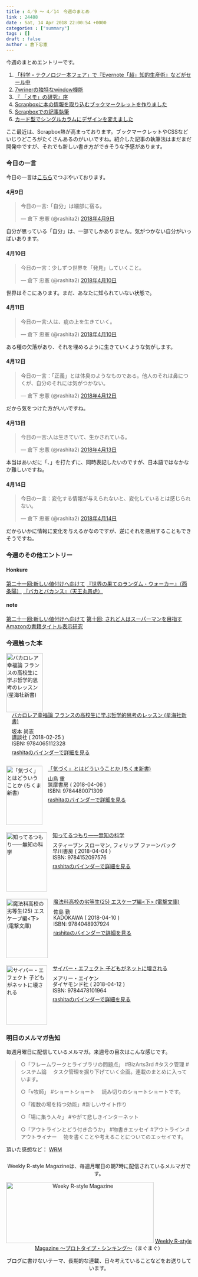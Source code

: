 ```yaml
---
title : 4／9 〜 4／14　今週のまとめ
link : 24488
date : Sat, 14 Apr 2018 22:00:54 +0000
categories : ["summary"]
tags : []
draft : false
author : 倉下忠憲
---
```


今週のまとめエントリーです。
 
<ol>
<li><a href="https://rashita.net/blog/?p=24425" title="「科学・テクノロジー本フェア」で『Evernote「超」知的生産術』などがセール中 – R-style">「科学・テクノロジー本フェア」で『Evernote「超」知的生産術』などがセール中</a></li>
<li><a href="https://rashita.net/blog/?p=24434" title="7wrinerの独特なwindow機能 – R-style">7wrinerの独特なwindow機能</a></li>
<li><a href="https://rashita.net/blog/?p=24441" title="『 「メモ」の研究』序 – R-style">『 「メモ」の研究』序</a></li>
<li><a href="https://rashita.net/blog/?p=24448" title="Scrapboxに本の情報を取り込むブックマークレットを作りました – R-style">Scrapboxに本の情報を取り込むブックマークレットを作りました</a></li>
<li><a href="https://rashita.net/blog/?p=24459" title="Scrapboxでの記事執筆 – R-style">Scrapboxでの記事執筆</a></li>
<li><a href="https://rashita.net/blog/?p=24474" title="カード型でシングルカラムにデザインを変えました – R-style">カード型でシングルカラムにデザインを変えました</a></li>
</ol>

ここ最近は、Scrapbox熱が高まっております。ブックマークレットやCSSなどいじりどころがたくさんあるのがいいですね。紹介した記事の執筆法はまだまだ開発中ですが、それでも新しい書き方ができそうな予感があります。

<h3>今日の一言</h3>

今日の一言は<a href="http://twitter.com/rashita2 ">こちら</a>でつぶやいております。

<h4>4月9日</h4>

<blockquote class="twitter-tweet" data-lang="ja"><p lang="ja" dir="ltr">今日の一言:「自分」は細部に宿る。</p>&mdash; 倉下 忠憲 (@rashita2) <a href="https://twitter.com/rashita2/status/983199443783598081?ref_src=twsrc%5Etfw">2018年4月9日</a></blockquote>
<script async src="https://platform.twitter.com/widgets.js" charset="utf-8"></script>

自分が思っている「自分」は、一部でしかありません。気がつかない自分がいっぱいあります。

<h4>4月10日</h4>

<blockquote class="twitter-tweet" data-lang="ja"><p lang="ja" dir="ltr">今日の一言：少しずつ世界を「発見」していくこと。</p>&mdash; 倉下 忠憲 (@rashita2) <a href="https://twitter.com/rashita2/status/983673617362829317?ref_src=twsrc%5Etfw">2018年4月10日</a></blockquote>
<script async src="https://platform.twitter.com/widgets.js" charset="utf-8"></script>

世界はそこにあります。まだ、あなたに知られていない状態で。

<h4>4月11日</h4>

<blockquote class="twitter-tweet" data-lang="ja"><p lang="ja" dir="ltr">今日の一言:人は、疵の上を生きていく。</p>&mdash; 倉下 忠憲 (@rashita2) <a href="https://twitter.com/rashita2/status/983734789743165441?ref_src=twsrc%5Etfw">2018年4月10日</a></blockquote>
<script async src="https://platform.twitter.com/widgets.js" charset="utf-8"></script>

ある種の欠落があり、それを埋めるように生きていくような気がします。

<h4>4月12日</h4>

<blockquote class="twitter-tweet" data-lang="ja"><p lang="ja" dir="ltr">今日の一言：「正義」とは体臭のようなものである。他人のそれは鼻につくが、自分のそれには気がつかない。</p>&mdash; 倉下 忠憲 (@rashita2) <a href="https://twitter.com/rashita2/status/984378370992386048?ref_src=twsrc%5Etfw">2018年4月12日</a></blockquote>
<script async src="https://platform.twitter.com/widgets.js" charset="utf-8"></script>

だから気をつけた方がいいですね。

<h4>4月13日</h4>

<blockquote class="twitter-tweet" data-lang="ja"><p lang="ja" dir="ltr">今日の一言:人は生きていて、生かされている。</p>&mdash; 倉下 忠憲 (@rashita2) <a href="https://twitter.com/rashita2/status/984779710872743937?ref_src=twsrc%5Etfw">2018年4月13日</a></blockquote>
<script async src="https://platform.twitter.com/widgets.js" charset="utf-8"></script>

本当はあいだに「、」を打たずに、同時表記したいのですが、日本語ではなかなか難しいですね。

<h4>4月14日</h4>

<blockquote class="twitter-tweet" data-lang="ja"><p lang="ja" dir="ltr">今日の一言：変化する情報が与えられないと、変化しているとは感じられない。</p>&mdash; 倉下 忠憲 (@rashita2) <a href="https://twitter.com/rashita2/status/985075091397492737?ref_src=twsrc%5Etfw">2018年4月14日</a></blockquote>
<script async src="https://platform.twitter.com/widgets.js" charset="utf-8"></script>

だからいかに情報に変化を与えるかなのですが、逆にそれを悪用することもできそうですね。


<h3>今週のその他エントリー</h3>

<H4>Honkure</H4>

<a href="https://note.mu/rashita/n/n3fd567d2ceb5" title="第二十一回:新しい値付けへ向けて｜倉下忠憲｜note">第二十一回:新しい値付けへ向けて</a>
<a href="http://honkure.net/rbook/archives/2685" title="『世界の果てのランダム・ウォーカー』（西 条陽） – Honkure">『世界の果てのランダム・ウォーカー』（西 条陽）</a>
<a href="http://honkure.net/rbook/archives/2692" title="『バカとバカンス』（天王丸景虎） – Honkure">『バカとバカンス』（天王丸景虎）</a>

<H4>note</H4>

<a href="https://note.mu" title="第二十一回:新しい値付けへ向けて｜倉下忠憲｜note">第二十一回:新しい値付けへ向けて</a>
<a href="https://note.mu/rashita/n/n8ece66fd2e89" title="第十回: されど人はスーパーマンを目指す｜倉下忠憲｜note">第十回: されど人はスーパーマンを目指す</a>
<a href="https://note.mu/rashita/n/n0fd2002ec77c" title="Amazonの書籍タイトル表示研究｜倉下忠憲｜note">Amazonの書籍タイトル表示研究</a>

<H3>今週触った本</H3>

<div class="mm-middle" style="margin-bottom:20px;"><div class="mm-image" style="float:left;"><a href="http://www.amazon.co.jp/exec/obidos/ASIN/406511232X/rashita1000-22/ref=nosim" target="_blank"><img src="https://images-fe.ssl-images-amazon.com/images/I/31926itFRBL._SL160_.jpg" alt="バカロレア幸福論 フランスの高校生に学ぶ哲学的思考のレッスン (星海社新書)" title="バカロレア幸福論 フランスの高校生に学ぶ哲学的思考のレッスン (星海社新書)" width="99" height="160" border="0" /></a></div><div class="mm-content" style="float:left;margin-left:15px;line-height:120%"><div class="mm-title" style="line-height:120%"><a href="http://www.amazon.co.jp/exec/obidos/ASIN/406511232X/rashita1000-22/ref=nosim" target="_blank">バカロレア幸福論 フランスの高校生に学ぶ哲学的思考のレッスン (星海社新書)</a></div><div class="mm-detail" style="margin-top:10px;">坂本 尚志<br />講談社 ( 2018-02-25 )<br />ISBN: 9784065112328<br /><div style="margin:7px 0px"><a href="http://mediamarker.net/u/rashita/?asin=406511232X" target="_blank">rashitaのバインダーで詳細を見る</a></div></div></div><div style="clear:left"></div></div>

<div class="mm-middle" style="margin-bottom:20px;"><div class="mm-image" style="float:left;"><a href="http://www.amazon.co.jp/exec/obidos/ASIN/448007130X/rashita1000-22/ref=nosim" target="_blank"><img src="https://images-fe.ssl-images-amazon.com/images/I/41dzbzXP-7L._SL160_.jpg" alt="「気づく」とはどういうことか (ちくま新書)" title="「気づく」とはどういうことか (ちくま新書)" width="98" height="160" border="0" /></a></div><div class="mm-content" style="float:left;margin-left:15px;line-height:120%"><div class="mm-title" style="line-height:120%"><a href="http://www.amazon.co.jp/exec/obidos/ASIN/448007130X/rashita1000-22/ref=nosim" target="_blank">「気づく」とはどういうことか (ちくま新書)</a></div><div class="mm-detail" style="margin-top:10px;">山鳥 重<br />筑摩書房 ( 2018-04-06 )<br />ISBN: 9784480071309<br /><div style="margin:7px 0px"><a href="http://mediamarker.net/u/rashita/?asin=448007130X" target="_blank">rashitaのバインダーで詳細を見る</a></div></div></div><div style="clear:left"></div></div>

<div class="mm-middle" style="margin-bottom:20px;"><div class="mm-image" style="float:left;"><a href="http://www.amazon.co.jp/exec/obidos/ASIN/4152097574/rashita1000-22/ref=nosim" target="_blank"><img src="https://images-fe.ssl-images-amazon.com/images/I/41rsVXSUCLL._SL160_.jpg" alt="知ってるつもり――無知の科学" title="知ってるつもり――無知の科学" width="111" height="160" border="0" /></a></div><div class="mm-content" style="float:left;margin-left:15px;line-height:120%"><div class="mm-title" style="line-height:120%"><a href="http://www.amazon.co.jp/exec/obidos/ASIN/4152097574/rashita1000-22/ref=nosim" target="_blank">知ってるつもり――無知の科学</a></div><div class="mm-detail" style="margin-top:10px;">スティーブン スローマン, フィリップ ファーンバック<br />早川書房 ( 2018-04-04 )<br />ISBN: 9784152097576<br /><div style="margin:7px 0px"><a href="http://mediamarker.net/u/rashita/?asin=4152097574" target="_blank">rashitaのバインダーで詳細を見る</a></div></div></div><div style="clear:left"></div></div>

<div class="mm-middle" style="margin-bottom:20px;"><div class="mm-image" style="float:left;"><a href="http://www.amazon.co.jp/exec/obidos/ASIN/4048937928/rashita1000-22/ref=nosim" target="_blank"><img src="https://images-fe.ssl-images-amazon.com/images/I/51Quby1b0WL._SL160_.jpg" alt="魔法科高校の劣等生(25) エスケープ編<下> (電撃文庫)" title="魔法科高校の劣等生(25) エスケープ編<下> (電撃文庫)" width="113" height="160" border="0" /></a></div><div class="mm-content" style="float:left;margin-left:15px;line-height:120%"><div class="mm-title" style="line-height:120%"><a href="http://www.amazon.co.jp/exec/obidos/ASIN/4048937928/rashita1000-22/ref=nosim" target="_blank">魔法科高校の劣等生(25) エスケープ編<下> (電撃文庫)</a></div><div class="mm-detail" style="margin-top:10px;">佐島 勤<br />KADOKAWA ( 2018-04-10 )<br />ISBN: 9784048937924<br /><div style="margin:7px 0px"><a href="http://mediamarker.net/u/rashita/?asin=4048937928" target="_blank">rashitaのバインダーで詳細を見る</a></div></div></div><div style="clear:left"></div></div>

<div class="mm-middle" style="margin-bottom:20px;"><div class="mm-image" style="float:left;"><a href="http://www.amazon.co.jp/exec/obidos/ASIN/4478101965/rashita1000-22/ref=nosim" target="_blank"><img src="https://images-fe.ssl-images-amazon.com/images/I/51AtaSpFZfL._SL160_.jpg" alt="サイバー・エフェクト 子どもがネットに壊される" title="サイバー・エフェクト 子どもがネットに壊される" width="111" height="160" border="0" /></a></div><div class="mm-content" style="float:left;margin-left:15px;line-height:120%"><div class="mm-title" style="line-height:120%"><a href="http://www.amazon.co.jp/exec/obidos/ASIN/4478101965/rashita1000-22/ref=nosim" target="_blank">サイバー・エフェクト 子どもがネットに壊される</a></div><div class="mm-detail" style="margin-top:10px;">メアリー・エイケン<br />ダイヤモンド社 ( 2018-04-12 )<br />ISBN: 9784478101964<br /><div style="margin:7px 0px"><a href="http://mediamarker.net/u/rashita/?asin=4478101965" target="_blank">rashitaのバインダーで詳細を見る</a></div></div></div><div style="clear:left"></div></div>


<h3>明日のメルマガ告知</h3>
毎週月曜日に配信しているメルマガ。来週号の目次はこんな感じです。

<blockquote>
○「フレームワークとライブラリの問題点」 #BizArts3rd #タスク管理 #システム論
　タスク管理を掘り下げていく企画。連載のまとめに入っています。

○「v牧師」 #ショートショート
　読み切りのショートショートです。

○「複数の場を持つ効能」#新しいサイト作り

○「場に集う人々」 #やがて悲しきインターネット

○「アウトラインとどう付き合うか」 #物書きエッセイ #アウトライン #アウトライナー
　物を書くことや考えることについてのエッセイです。
</blockquote>


頂いた感想など：
<a class="twitter-timeline"  href="https://twitter.com/rashita2/timelines/427262290753097729"  data-widget-id="427265271171010561">WRM</a>
    <script>!function(d,s,id){var js,fjs=d.getElementsByTagName(s)[0],p=/^http:/.test(d.location)?'http':'https';if(!d.getElementById(id)){js=d.createElement(s);js.id=id;js.src=p+"://platform.twitter.com/widgets.js";fjs.parentNode.insertBefore(js,fjs);}}(document,"script","twitter-wjs");</script>


<div style="text-align:center;margin-top:25px;">
Weekly R-style Magazineは、毎週月曜日の朝7時に配信されているメルマガです。

<a href="http://www.mag2.com/m/0001185133.html" target="_blank"><img src="http://rashita.net/blog/wp-content/uploads/2010/09/mmbanner.jpg" alt="Weeky R-style Magazine" width="400" height="165" class="alignnone size-full wp-image-12201" /></a>
<a href="http://www.mag2.com/m/0001185133.html" target="_blank">Weekly R-style Magazine ～プロトタイプ・シンキング～</a>（まぐまぐ）

ブログに書けないテーマ、長期的な連載、日々考えていることなどをお送りしています。
</div> 